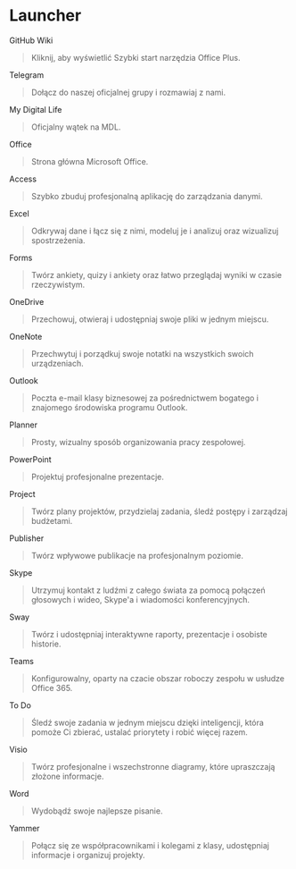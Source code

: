 # Launcher

GitHub Wiki
> Kliknij, aby wyświetlić Szybki start narzędzia Office Plus.

Telegram
> Dołącz do naszej oficjalnej grupy i rozmawiaj z nami.

My Digital Life
> Oficjalny wątek na MDL.

Office
> Strona główna Microsoft Office.

Access
> Szybko zbuduj profesjonalną aplikację do zarządzania danymi.

Excel
> Odkrywaj dane i łącz się z nimi, modeluj je i analizuj oraz wizualizuj spostrzeżenia.

Forms
> Twórz ankiety, quizy i ankiety oraz łatwo przeglądaj wyniki w czasie rzeczywistym.

OneDrive
> Przechowuj, otwieraj i udostępniaj swoje pliki w jednym miejscu.

OneNote
> Przechwytuj i porządkuj swoje notatki na wszystkich swoich urządzeniach.

Outlook
> Poczta e-mail klasy biznesowej za pośrednictwem bogatego i znajomego środowiska programu Outlook.

Planner
> Prosty, wizualny sposób organizowania pracy zespołowej.

PowerPoint
> Projektuj profesjonalne prezentacje.

Project
> Twórz plany projektów, przydzielaj zadania, śledź postępy i zarządzaj budżetami.

Publisher
> Twórz wpływowe publikacje na profesjonalnym poziomie.

Skype
> Utrzymuj kontakt z ludźmi z całego świata za pomocą połączeń głosowych i wideo, Skype'a i wiadomości konferencyjnych.

Sway
> Twórz i udostępniaj interaktywne raporty, prezentacje i osobiste historie.

Teams
> Konfigurowalny, oparty na czacie obszar roboczy zespołu w usłudze Office 365.

To Do
> Śledź swoje zadania w jednym miejscu dzięki inteligencji, która pomoże Ci zbierać, ustalać priorytety i robić więcej razem.

Visio
> Twórz profesjonalne i wszechstronne diagramy, które upraszczają złożone informacje.

Word
> Wydobądź swoje najlepsze pisanie.

Yammer
> Połącz się ze współpracownikami i kolegami z klasy, udostępniaj informacje i organizuj projekty.